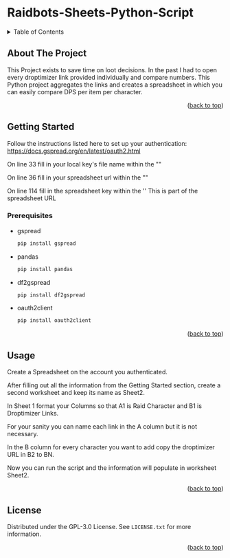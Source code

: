 # Raidbots-Sheets-Python-Script
<a name="readme-top"></a>

<!-- TABLE OF CONTENTS -->
<details>
  <summary>Table of Contents</summary>
  <ol>
    <li>
      <a href="#about-the-project">About The Project</a>
    </li>
    <li>
      <a href="#getting-started">Getting Started</a>
      <ul>
        <li><a href="#prerequisites">Prerequisites</a></li>
      </ul>
    </li>
    <li><a href="#usage">Usage</a></li>
    <li><a href="#license">License</a></li>
  </ol>
</details>


<!-- ABOUT THE PROJECT -->
## About The Project

This Project exists to save time on loot decisions. In the past I had to open every droptimizer link provided individually and compare numbers. This Python project aggregates the links and creates a spreadsheet in which you can easily compare DPS per item per character.


<p align="right">(<a href="#readme-top">back to top</a>)</p>

<!-- GETTING STARTED -->
## Getting Started

Follow the instructions listed here to set up your authentication:
https://docs.gspread.org/en/latest/oauth2.html

On line 33 fill in your local key's file name within the ""

On line 36 fill in your spreadsheet url within the ""

On line 114 fill in the spreadsheet key within the ''
This is part of the spreadsheet URL

### Prerequisites

* gspread
  ```sh
  pip install gspread
  ```

* pandas
  ```sh
  pip install pandas
  ```

* df2gspread
  ```sh
  pip install df2gspread
  ```

* oauth2client
  ```sh
  pip install oauth2client
  ```
<p align="right">(<a href="#readme-top">back to top</a>)</p>
  
<!-- USAGE EXAMPLES -->
## Usage

Create a Spreadsheet on the account you authenticated.

After filling out all the information from the Getting Started section, create a second worksheet and keep its name as Sheet2.

In Sheet 1 format your Columns so that A1 is Raid Character and B1 is Droptimizer Links.

For your sanity you can name each link in the A column but it is not necessary.

In the B column for every character you want to add copy the droptimizer URL in B2 to BN.

Now you can run the script and the information will populate in worksheet Sheet2.

<p align="right">(<a href="#readme-top">back to top</a>)</p>

<!-- LICENSE -->
## License

Distributed under the GPL-3.0 License. See `LICENSE.txt` for more information.

<p align="right">(<a href="#readme-top">back to top</a>)</p>
